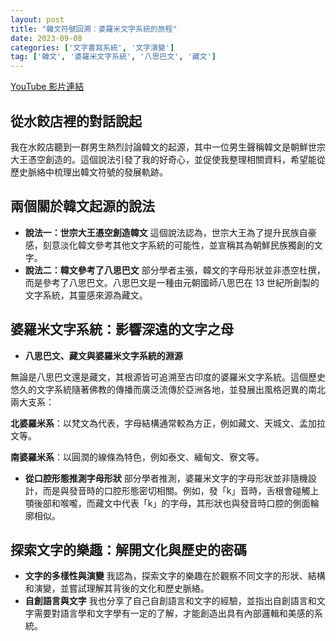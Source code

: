 ```yaml
---
layout: post
title: "韓文符號回溯：婆羅米文字系統的旅程"
date: 2023-09-08
categories: ['文字書寫系統', '文字演變']
tag: ['韓文', '婆羅米文字系統', '八思巴文', '藏文']
---
```


[YouTube 影片連結](https://youtube.com/live/Bz27v2A3VHM?feature=share)

## 從水餃店裡的對話說起

我在水餃店聽到一群男生熱烈討論韓文的起源，其中一位男生聲稱韓文是朝鮮世宗大王憑空創造的。這個說法引發了我的好奇心，並促使我整理相關資料，希望能從歷史脈絡中梳理出韓文符號的發展軌跡。

## 兩個關於韓文起源的說法

- **說法一：世宗大王憑空創造韓文** 這個說法認為，世宗大王為了提升民族自豪感，刻意淡化韓文參考其他文字系統的可能性，並宣稱其為朝鮮民族獨創的文字。
- **說法二：韓文參考了八思巴文** 部分學者主張，韓文的字母形狀並非憑空杜撰，而是參考了八思巴文。八思巴文是一種由元朝國師八思巴在 13 世紀所創製的文字系統，其靈感來源為藏文。

## 婆羅米文字系統：影響深遠的文字之母

- **八思巴文、藏文與婆羅米文字系統的淵源**

無論是八思巴文還是藏文，其根源皆可追溯至古印度的婆羅米文字系統。這個歷史悠久的文字系統隨著佛教的傳播而廣泛流傳於亞洲各地，並發展出風格迥異的南北兩大支系：

  **北婆羅米系**：以梵文為代表，字母結構通常較為方正，例如藏文、天城文、孟加拉文等。

  **南婆羅米系**：以圓潤的線條為特色，例如泰文、緬甸文、寮文等。

- **從口腔形態推測字母形狀** 部分學者推測，婆羅米文字的字母形狀並非隨機設計，而是與發音時的口腔形態密切相關。例如，發「k」音時，舌根會碰觸上顎後部和喉嚨，而藏文中代表「k」的字母，其形狀也與發音時口腔的側面輪廓相似。

## 探索文字的樂趣：解開文化與歷史的密碼

- **文字的多樣性與演變** 我認為，探索文字的樂趣在於觀察不同文字的形狀、結構和演變，並嘗試理解其背後的文化和歷史脈絡。
- **自創語言與文字** 我也分享了自己自創語言和文字的經驗，並指出自創語言和文字需要對語言學和文字學有一定的了解，才能創造出具有內部邏輯和美感的系統。
